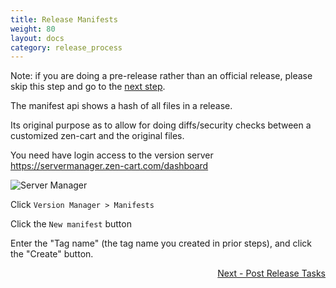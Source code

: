 ```yaml
---
title: Release Manifests
weight: 80
layout: docs
category: release_process
---
```


Note: if you are doing a pre-release rather than an official release, please skip this step and go to the [next step](/dev/release_process/post_release/). 

The manifest api shows a hash of all files in a release. 

Its original purpose as to allow for doing diffs/security checks between a customized zen-cart and the original files.

You need have login access to the version server https://servermanager.zen-cart.com/dashboard

![Server Manager](/images/sm_dashboard.png)

Click `Version Manager > Manifests`

Click the `New manifest` button

Enter the "Tag name" (the tag name you created in prior steps), and click the "Create" button.

<div style="text-align:right;" id="next">
   <a class="btn btn-lg btn-primary mr-3 mb-4" href="/dev/release_process/post_release/">
        Next - Post Release Tasks<i class="fas fa-arrow-alt-circle-right ml-2"></i>
   </a>
</div>

